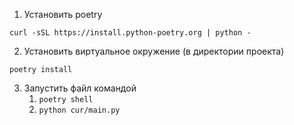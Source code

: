1. Установить poetry

```shell 
curl -sSL https://install.python-poetry.org | python -
```

2. Установить виртуальное окружение (в директории проекта)

`poetry install`

3. Запустить файл командой
   1. `poetry shell`
   2. `python cur/main.py`